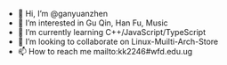 - 👋 Hi, I’m @ganyuanzhen
- 👀 I’m interested in Gu Qin, Han Fu, Music
- 🌱 I’m currently learning C++/JavaScript/TypeScript
- 💞️ I’m looking to collaborate on Linux-Muilti-Arch-Store
- 📫 How to reach me mailto:kk2246#wfd.edu.ug

<!---
ganyuanzhen/ganyuanzhen is a ✨ special ✨ repository because its `README.md` (this file) appears on your GitHub profile.
You can click the Preview link to take a look at your changes.
--->
